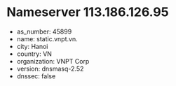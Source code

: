 # Nameserver 113.186.126.95

* as_number: 45899
* name: static.vnpt.vn.
* city: Hanoi
* country: VN
* organization: VNPT Corp
* version: dnsmasq-2.52
* dnssec: false
